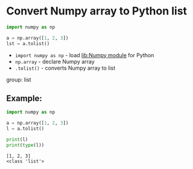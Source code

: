# Convert Numpy array to Python list

```python
import numpy as np

a = np.array([1, 2, 3])
lst = a.tolist()
```

- `import numpy as np` - load [lib:Numpy module](/python-numpy/how-to-install-python-numpy-lib) for Python
- `np.array` - declare Numpy array
- `.tolist()` - converts Numpy array to list

group: list

## Example: 
```python
import numpy as np

a = np.array([1, 2, 3])
l = a.tolist()

print(l)
print(type(l))
```
```
[1, 2, 3]
<class 'list'>

```

